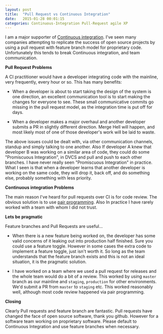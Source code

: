 ```yaml
---
layout: post
title:  "Pull Request vs Continuous Integration"
date:   2015-01-28 00:01:15
categories: Continuous-Integration Pull-Request agile XP
---
```


I am a major supporter of [Continuous integration](http://martinfowler.com/articles/continuousIntegration.html).
I've seen many companies attempting to replicate the success of open source projects by using a pull request with feature
branch model for proprietary code. Unfortunately this tends to break Continuous integration, and team communication.

**Pull Request Problems**

A CI practitioner would have a developer integrating code with the mainline, very frequently, every hour or so.
This has many benefits:

* When a developer is about to start taking the design of the system is one direction, an excellent
communication tool is to start making the changes for everyone to see. These small communicative commits go missing in the 
pull request model, as the integration time is put off for days.

* When a developer makes a major overhaul and another developer submits a PR in slightly different direction.
  Merge Hell will happen, and most likely most of one of those developer's work will be laid to waste. 

The above issues could be dealt with, via other communication channels, standup and simply talking to one another.
Also If developer A knew that developer B was working on a similar area of code, they could do some "Promiscuous Integration",
in DVCS and pull and push to each other branches. I have never really seen "Promiscuous Integration" in practice. What
I seen is that when a developer learns that another developer is working on the same code, they will drop it, back off, and
do something else, probably something with less priority.

**Continuous integration Problems**

The main reason I've heard for pull requests over CI is for code review.
The obvious solution is to use [pair programming](http://en.wikipedia.org/wiki/Pair_programming). Also In practice I
have rarely worked with a team with whom I did not trust.

**Lets be pragmatic**

Feature branches and Pull Requests are useful...

* When there is a new feature being worked on, the developer has some valid concerns of it leaking out into production
half finished. Sure you could use a feature toggle. However in some cases the extra code to implement a feature
toggle, just isn't worth it. So long as the team understands that the feature branch exists and this is not an ideal situation,
it is the pragmatic solution.

* I have worked on a team where we used a pull request for releases and the whole team would do a bit of a review.
This worked by using `master` branch as our mainline and `staging`, `production` for other environments. We'd submit a
PR from `master` to `staging` etc. This worked reasonably well, although most code review happened via pair programming.

**Closing**

Clearly Pull requests and feature branch are fantastic. Pull requests have changed the face of open source
 software, thank you github. However for a software team working on proprietary software. Please default to Continuous
 Integration and use feature branches when necessary. 
 
 
